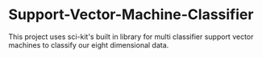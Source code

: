 # Support-Vector-Machine-Classifier
This project uses sci-kit's built in library for multi classifier support vector machines to classify our eight dimensional data. 
